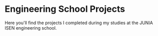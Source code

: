 # Engineering School Projects

Here you'll find the projects I completed during my studies at the JUNIA ISEN engineering school.
